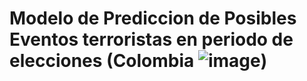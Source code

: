 # Modelo de Prediccion de Posibles Eventos terroristas en periodo de elecciones (Colombia ![image](https://github.com/user-attachments/assets/ce848eb4-a546-4e0a-84d0-2c7aba167ede))



